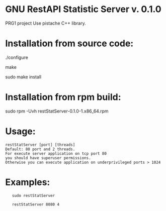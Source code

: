 # GNU RestAPI Statistic Server v. 0.1.0
PRG1 project
Use pistache C++ library.

# Installation from source code:
./configure

make

sudo make install

# Installation from rpm build:
sudo rpm -Uvh restStatServer-0.1.0-1.x86_64.rpm

# Usage: 
    restStatServer [port] [threads]
    Default: 80 port and 2 threads.
    For execute server application on tcp port 80
    you should have superuser permissions.
    Otherwise you can execute application on underprivileged ports > 1024

# Examples:
       sudo restStatServer
       
       restStatServer 8080 4
